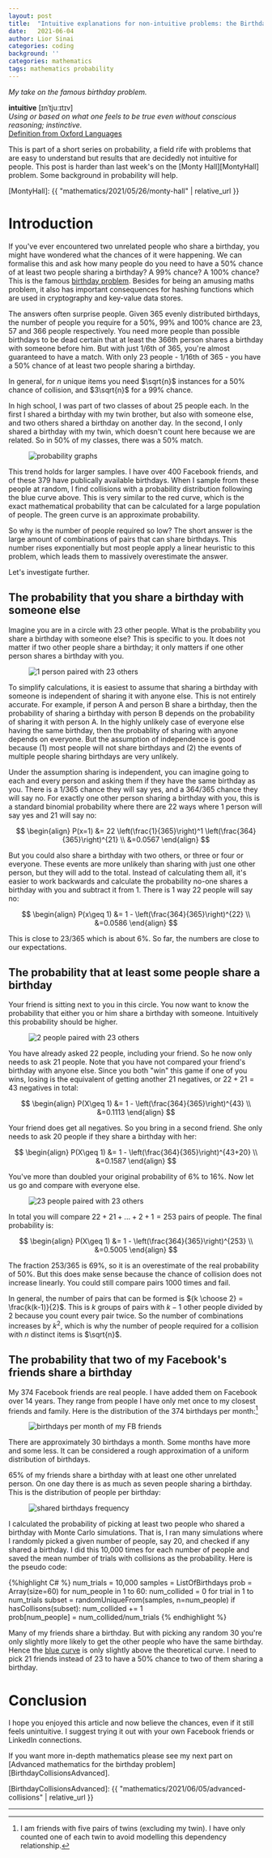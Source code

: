 ```yaml
---
layout: post
title:  "Intuitive explanations for non-intuitive problems: the Birthday Problem"
date:   2021-06-04
author: Lior Sinai
categories: coding
background: ''
categories: mathematics
tags: mathematics probability
---
```


_My take on the famous birthday problem._ 


**intuitive** [ɪnˈtjuːɪtɪv] <br>
_Using or based on what one feels to be true even without conscious reasoning; instinctive._ <br>
[Definition from Oxford Languages](https://languages.oup.com/google-dictionary-en/)

This is part of a short series on probability, a field rife with problems that are easy to understand but results that are decidedly not intuitive for people. This post is harder than last week's on the [Monty Hall][MontyHall] problem. Some background in probability will help.

[MontyHall]: {{ "mathematics/2021/05/26/monty-hall" | relative_url }}

# Introduction 

If you've ever encountered two unrelated people who share a birthday, you might have wondered what the chances of it were happening. We can formalise this and ask how many people do you need to have a 50% chance of at least two people sharing a birthday? A 99% chance? A 100% chance? This is the famous [birthday problem][betterExplained_birthdays]. Besides for being an amusing maths problem, it also has important consequences for hashing functions which are used in cryptography and key-value data stores.

[betterExplained_birthdays]: https://betterexplained.com/articles/understanding-the-birthday-paradox/

The answers often surprise people. Given 365 evenly distributed birthdays, the number of people you require for a 50%, 99% and 100% chance are 23, 57 and 366 people respectively. You need more people than possible birthdays to be dead certain that at least the 366th person shares a birthday with someone before him. But with just 1/6th of 365, you're almost guaranteed to have a match. With only 23 people - 1/16th of 365 - you have a 50% chance of at least two people sharing a birthday. 

In general, for $n$ unique items you need $\sqrt{n}$ instances for a 50% chance of collision, and $3\sqrt{n}$ for a 99% chance.

In high school, I was part of two classes of about 25 people each. In the first I shared a birthday with my twin brother, but also with someone else, and two others shared a birthday on another day. In the second, I only shared a birthday with my twin, which doesn't count here because we are related. So in 50% of my classes, there was a 50% match. 

<figure class="post-figure" id="probability_graphs">
<img class="img-80" 
    src="/assets/posts/birthday-collisions/cdfs.png"
	alt="probability graphs"
	>
	<figcaption></figcaption>
</figure>

This trend holds for larger samples.
I have over 400 Facebook friends, and of these 379 have publically available birthdays. When I sample from these people at random, I find collisions with a probability distribution following the blue curve above. This is very similar to the red curve, which is the exact mathematical probability that can be calculated for a large population of people. The green curve is an approximate probability.

So why is the number of people required so low? The short answer is the large amount of combinations of pairs that can share birthdays. This number rises exponentially but most people apply a linear heuristic to this problem, which leads them to massively overestimate the answer.

Let's investigate further.

## The probability that you share a birthday with someone else

Imagine you are in a circle with 23 other people. What is the probability you share a birthday with someone else? This is specific to you. It does not matter if two other people share a birthday; it only matters if one other person shares a birthday with you.

<figure class="post-figure" id="pairs1">
<img class="img-80" 
    src="/assets/posts/birthday-collisions/pairs1.png"
	alt="1 person paired with 23 others"
	>
	<figcaption></figcaption>
</figure>

To simplify calculations, it is easiest to assume that sharing a birthday with someone is independent of sharing it with anyone else. This is not entirely accurate. For example, if person A and person B share a birthday, then the probability of sharing a birthday with person B depends on the probability of sharing it with person A. In the highly unlikely case of everyone else having the same birthday, then the probablity of sharing with anyone depends on everyone. But the assumption of independence is good because (1) most people will not share birthdays and (2) the events of multiple people sharing birthdays are very unlikely.

Under the assumption sharing is independent, you can imagine going to each and every person and asking them if they have the same birthday as you. There is a 1/365 chance they will say yes, and a 364/365 chance they will say no. For exactly one other person sharing a birthday with you, this is a standard binomial probability where there are 22 ways where 1 person will say yes and 21 will say no:

$$ \begin{align} P(x=1) &= 22 \left(\frac{1}{365}\right)^1 \left(\frac{364}{365}\right)^{21} \\
                            &=0.0567 \end{align}
							$$ 

But you could also share a birthday with two others, or three or four or everyone. These events are more unlikely than sharing with just one other person, but they will add to the total. Instead of calculating them all, it's easier to work backwards and calculate the probability no-one shares a birthday with you and subtract it from 1. There is 1 way 22 people will say no:

$$ \begin{align} P(x\geq 1) &= 1 - \left(\frac{364}{365}\right)^{22} \\
                            &=0.0586 \end{align}
							$$ 

This is close to 23/365 which is about 6%. So far, the numbers are close to our expectations.

## The probability that at least some people share a birthday

Your friend is sitting next to you in this circle. You now want to know the probability that either you or him share a birthday with someone. Intuitively this probability should be higher.

<figure class="post-figure" id="pairs2">
<img class="img-80" 
    src="/assets/posts/birthday-collisions/pairs2.png"
	alt="2 people paired with 23 others"
	>
	<figcaption></figcaption>
</figure>

You have already asked 22 people, including your friend. So he now only needs to ask 21 people. Note that you have not compared your friend's birthday with anyone else. Since you both "win" this game if one of you wins, losing is the equivalent of getting another 21 negatives, or $22+21=43$ negatives in total:

$$ \begin{align} P(X\geq 1) &= 1 - \left(\frac{364}{365}\right)^{43} \\
                            &=0.1113 \end{align}
							$$ 

Your friend does get all negatives. So you bring in a second friend. She only needs to ask 20 people if they share a birthday with her:

$$ \begin{align} P(X\geq 1) &= 1 - \left(\frac{364}{365}\right)^{43+20} \\
                            &=0.1587 \end{align}
							$$ 

You've more than doubled your original probability of 6% to 16%. Now let us go and compare with everyone else. 

<figure class="post-figure" id="pairs23">
<img class="img-80" 
    src="/assets/posts/birthday-collisions/pairs23.png"
	alt="23 people paired with 23 others"
	>
	<figcaption></figcaption>
</figure>

In total you will compare $22+21+...+2+1=253$ pairs of people. The final probability is:

$$ \begin{align} P(X\geq 1) &= 1 - \left(\frac{364}{365}\right)^{253} \\
                            &=0.5005 \end{align}
							$$ 

The fraction 253/365 is 69%, so it is an overestimate of the real probability of 50%. But this does make sense because the chance of collision does not increase linearly. You could still compare pairs 1000 times and fail.

In general, the number of pairs that can be formed is ${k \choose 2} = \frac{k(k-1)}{2}$. This is $k$ groups of pairs with $k-1$ other people divided by 2 because you count every pair twice.
So the number of combinations increases by $k^2$, which is why the number of people required for a collision with $n$ distinct items is $\sqrt{n}$.


## The probability that two of my Facebook's friends share a birthday

My 374 Facebook friends are real people. I have added them on Facebook over 14 years. They range from people I have only met once to my closest friends and family. Here is the distribution of the 374 birthdays per month:[^twins]

<figure class="post-figure" id="birthday_months">
<img class="img-80" 
    src="/assets/posts/birthday-collisions/birthdays_month.png"
	alt="birthdays per month of my FB friends"
	>
	<figcaption></figcaption>
</figure>

There are approximately 30 birthdays a month. Some months have more and some less. It can be considered a rough approximation of a uniform distribution of birthdays.

65% of my friends share a birthday with at least one other unrelated person. On one day there is as much as seven people sharing a birthday. This is the distribution of people per birthday: 

<figure class="post-figure" id="shared_birthdays">
<img class="img-80" 
    src="/assets/posts/birthday-collisions/shared_birthdays.png"
	alt="shared birthdays frequency"
	>
	<figcaption></figcaption>
</figure>

I calculated the probability of picking at least two people who shared a birthday with Monte Carlo simulations.
That is, I ran many simulations where I randomly picked a given number of people, say 20, and checked if any shared a birthday. 
I did this 10,000 times for each number of people and saved the mean number of trials with collisions as the probability.
Here is the pseudo code:

{%highlight C# %}
num_trials = 10,000
samples = ListOfBirthdays
prob = Array(size=60)
for num_people in 1 to 60:
	num_collided = 0
	for trial in 1 to num_trials
		subset = randomUniqueFrom(samples, n=num_people)
		if hasCollisons(subset):
			num_collided += 1		
	prob[num_people] = num_collided/num_trials
{% endhighlight %}


Many of my friends share a birthday. But with picking any random 30 you're only slightly more likely to get the other people who have the same birthday.
Hence the [blue curve](#probability_graphs) is only slightly above the theoretical curve. I need to pick 21 friends instead of 23 to have a 50% chance to two of them sharing a birthday.

# Conclusion

I hope you enjoyed this article and now believe the chances, even if it still feels unintuitive.
I suggest trying it out with your own Facebook friends or LinkedIn connections.

If you want more in-depth mathematics please see my next part on [Advanced mathematics for the birthday problem][BirthdayCollisionsAdvanced].

[BirthdayCollisionsAdvanced]: {{ "mathematics/2021/06/05/advanced-collisions" | relative_url }}

---

[^twins]: I am friends with five pairs of twins (excluding my twin). I have only counted one of each twin to avoid modelling this dependency relationship.
